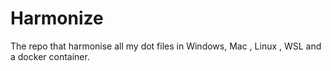 # Harmonize
The repo that harmonise all my dot files in Windows, Mac , Linux , WSL and a docker container.
